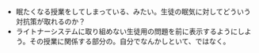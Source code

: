 - 眠たくなる授業をしてしまっている、みたい。生徒の眠気に対してどういう対抗策が取れるのか？
- ライトナーシステムに取り組めない生徒用の問題を前に表示するようにしよう。その授業に関係する部分の。自分でなんかしといて、ではなく。
